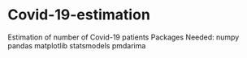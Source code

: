 # Covid-19-estimation
Estimation of number of Covid-19 patients 
Packages Needed:
numpy
pandas
matplotlib
statsmodels
pmdarima
